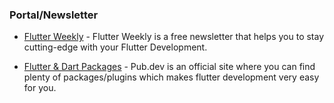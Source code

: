 ### Portal/Newsletter

- [Flutter Weekly](https://flutterweekly.news) - Flutter Weekly is a free newsletter that helps you to stay cutting-edge with your Flutter Development.

- [Flutter & Dart Packages](https://pub.dev/) - Pub.dev is an official site where you can find plenty of packages/plugins which makes flutter development very easy for you.
